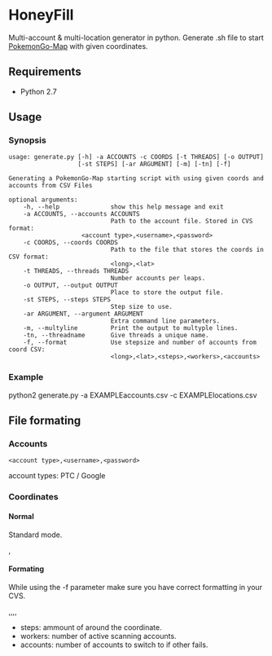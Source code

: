 # HoneyFill
Multi-account & multi-location generator in python.
Generate .sh file to start [PokemonGo-Map](https://github.com/PokemonGoMap/PokemonGo-Map) with given coordinates.

## Requirements

* Python 2.7

## Usage

### Synopsis

	usage: generate.py [-h] -a ACCOUNTS -c COORDS [-t THREADS] [-o OUTPUT]
        	           [-st STEPS] [-ar ARGUMENT] [-m] [-tn] [-f]

	Generating a PokemonGo-Map starting script with using given coords and
	accounts from CSV Files

	optional arguments:
		-h, --help            	show this help message and exit
		-a ACCOUNTS, --accounts ACCOUNTS
	                        	Path to the account file. Stored in CVS format:
                        <account type>,<username>,<password>
		-c COORDS, --coords COORDS
        	                	Path to the file that stores the coords in CSV format:
                	        	<long>,<lat>
		-t THREADS, --threads THREADS
                        		Number accounts per leaps.
		-o OUTPUT, --output OUTPUT
                        		Place to store the output file.
		-st STEPS, --steps STEPS
                        		Step size to use.
		-ar ARGUMENT, --argument ARGUMENT
                        		Extra command line parameters.
		-m, --multyline       	Print the output to multyple lines.
		-tn, --threadname     	Give threads a unique name.
		-f, --format          	Use stepsize and number of accounts from coord CSV:
                        		<long>,<lat>,<steps>,<workers>,<accounts>

### Example

python2 generate.py -a EXAMPLEaccounts.csv -c EXAMPLElocations.csv

## File formating

### Accounts

	<account type>,<username>,<password>

account types: PTC / Google

### Coordinates

#### Normal

Standard mode.

<long>,<lat>

#### Formating

While using the -f parameter make sure you have correct formatting in your CVS.

<long>,<lat>,<steps>,<workers>,<accounts>

* steps: ammount of around the coordinate.
* workers: number of active scanning accounts.
* accounts: number of accounts to switch to if other fails.
